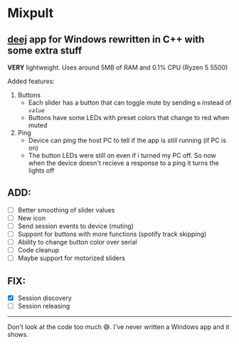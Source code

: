 # Mixpult
## [deej](https://github.com/omriharel/deej) app for Windows rewritten in C++ with some extra stuff
**VERY** lightweight. Uses around 5MB of RAM and 0.1% CPU (Ryzen 5 5500)

Added features:
1. Buttons
   - Each slider has a button that can toggle mute by sending `m` instead of *`value`*
   - Buttons have some LEDs with preset colors that change to red when muted
2. Ping
   - Device can ping the host PC to tell if the app is still running (if PC is on)
   - The button LEDs were still on even if i turned my PC off. So now when the device doesn't recieve a response to a ping it turns the lights off

## ADD:
- [ ] Better smoothing of slider values
- [ ] New icon
- [ ] Send session events to device (muting)
- [ ] Suppont for buttons with more functions (spotify track skipping)
- [ ] Ability to change button color over serial
- [ ] Code cleanup
- [ ] Maybe support for motorized sliders

## FIX:
- [x] Session discovery
- [ ] Session releasing

---
Don't look at the code too much 😅. I've never written a Windows app and it shows.
